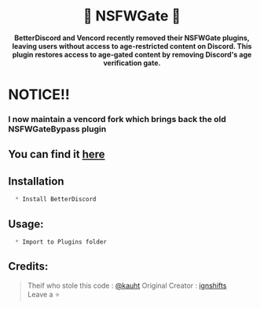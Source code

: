 <h1 align="center"> 💬 NSFWGate 💬 </h1>

<p align='center'>
  <b>BetterDiscord and Vencord recently removed their NSFWGate plugins, leaving users without access to age-restricted content on Discord. This plugin restores access to age-gated content by removing Discord's age verification gate.</b><br>
</p>

# NOTICE‼️
### I now maintain a vencord fork which brings back the old NSFWGateBypass plugin
## You can find it [here](https://github.com/kauht/venkord)

## Installation
```js
  * Install BetterDiscord
```

##  Usage:
```css
  * Import to Plugins folder
```

##  Credits:
 > Theif who stole this code : [@kauht](https://github.com/kauht/)
 > Original Creator : [ignshifts](https://github.com/ignshifts/)
 > <br>Leave a ⭐
